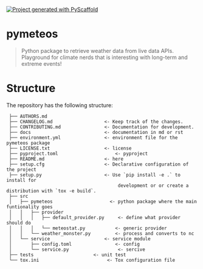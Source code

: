 <!-- These are examples of badges you might want to add to your README:
     please update the URLs accordingly

[![Built Status](https://api.cirrus-ci.com/github/<USER>/pymeteos.svg?branch=main)](https://cirrus-ci.com/github/<USER>/pymeteos)
[![ReadTheDocs](https://readthedocs.org/projects/pymeteos/badge/?version=latest)](https://pymeteos.readthedocs.io/en/stable/)
[![Coveralls](https://img.shields.io/coveralls/github/<USER>/pymeteos/main.svg)](https://coveralls.io/r/<USER>/pymeteos)
[![PyPI-Server](https://img.shields.io/pypi/v/pymeteos.svg)](https://pypi.org/project/pymeteos/)
[![Conda-Forge](https://img.shields.io/conda/vn/conda-forge/pymeteos.svg)](https://anaconda.org/conda-forge/pymeteos)
[![Monthly Downloads](https://pepy.tech/badge/pymeteos/month)](https://pepy.tech/project/pymeteos)
[![Twitter](https://img.shields.io/twitter/url/http/shields.io.svg?style=social&label=Twitter)](https://twitter.com/pymeteos)
-->

[![Project generated with PyScaffold](https://img.shields.io/badge/-PyScaffold-005CA0?logo=pyscaffold)](https://pyscaffold.org/)

# pymeteos

> Python package to retrieve weather data from live data APIs. Playground for climate nerds that is interesting with long-term and extreme events!

# Structure

The repository has the following structure:

     ├── AUTHORS.md
     ├── CHANGELOG.md		 			<- Keep track of the changes.
     ├── CONTRIBUTING.md 				<- Documentation for development.
     ├── docs 							<- documentation in md or rst
     ├── environment.yml 				<- environment file for the pymeteos package
     ├── LICENSE.txt 					<- license
     ├── pyproject.toml 					<- pyproject
     ├── README.md 						<- here
     ├── setup.cfg 						<- Declarative configuration of the project
     ├── setup.py 						<- Use `pip install -e .` to install for
                                             development or or create a distribution with `tox -e build`.
     ├── src
     │   ├── pymeteos 			          <- python package where the main funtionality goes
     │   │   ├── provider
     │   │   │   ├── default_provider.py     <- define what provider should do
     │   │   │   └── meteostat.py 			<- generic provider
     │   │   └── weather_monster.py 		<- process and converts to nc
     │   └── service 					<- service module
     │       ├── config.toml 				<- config
     │       └── service.py 			     <- sercive
     ├── tests 						<- unit test
     └── tox.ini 					     <- Tox configuration file
